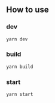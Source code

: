 
## How to use

### dev
```bash
yarn dev
```

### build
```bash
yarn build
```
### start
```bash
yarn start
```
